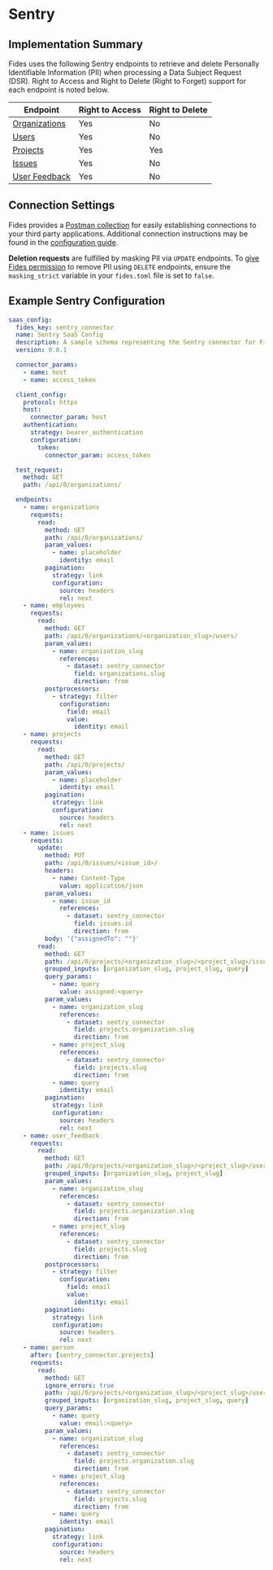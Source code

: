 # Sentry

## Implementation Summary
Fides uses the following Sentry endpoints to retrieve and delete Personally Identifiable Information (PII) when processing a Data Subject Request (DSR). Right to Access and Right to Delete (Right to Forget) support for each endpoint is noted below.

|Endpoint | Right to Access | Right to Delete |
|----|----|----|
|[Organizations](https://docs.sentry.io/api/organizations/list-your-organizations/) | Yes | No |
|[Users](https://docs.sentry.io/api/organizations/list-an-organizations-users/) | Yes | No |
|[Projects](https://docs.sentry.io/api/organizations/list-an-organizations-projects/) | Yes | Yes |
|[Issues](https://docs.sentry.io/api/events/list-a-projects-issues/) | Yes | No |
|[User Feedback](https://docs.sentry.io/api/projects/list-a-projects-user-feedback/) | Yes | No |



## Connection Settings
Fides provides a [Postman collection](../../development/postman/using_postman.md) for easily establishing connections to your third party applications. Additional connection instructions may be found in the [configuration guide](../saas_config.md).

**Deletion requests** are fulfilled by masking PII via `UPDATE` endpoints. To [give Fides permission](../../installation/configuration.md#configuration-variable-reference) to remove PII using `DELETE` endpoints, ensure the `masking_strict` variable in your `fides.toml` file is set to `false`. 

## Example Sentry Configuration
```yaml
saas_config:
  fides_key: sentry_connector
  name: Sentry SaaS Config
  description: A sample schema representing the Sentry connector for Fides
  version: 0.0.1

  connector_params:
    - name: host
    - name: access_token

  client_config:
    protocol: https
    host:
      connector_param: host
    authentication:
      strategy: bearer_authentication
      configuration:
        token:
          connector_param: access_token

  test_request:
    method: GET
    path: /api/0/organizations/

  endpoints:
    - name: organizations
      requests:
        read:
          method: GET
          path: /api/0/organizations/
          param_values:
            - name: placeholder
              identity: email
          pagination:
            strategy: link
            configuration:
              source: headers
              rel: next
    - name: employees
      requests:
        read:
          method: GET
          path: /api/0/organizations/<organization_slug>/users/
          param_values:
            - name: organization_slug
              references:
                - dataset: sentry_connector
                  field: organizations.slug
                  direction: from
          postprocessors:
            - strategy: filter
              configuration:
                field: email
                value:
                  identity: email
    - name: projects
      requests:
        read:
          method: GET
          path: /api/0/projects/
          param_values:
            - name: placeholder
              identity: email
          pagination:
            strategy: link
            configuration:
              source: headers
              rel: next
    - name: issues
      requests:
        update:
          method: PUT
          path: /api/0/issues/<issue_id>/
          headers:
            - name: Content-Type
              value: application/json
          param_values:
            - name: issue_id
              references:
                - dataset: sentry_connector
                  field: issues.id
                  direction: from
          body: '{"assignedTo": ""}'
        read:
          method: GET
          path: /api/0/projects/<organization_slug>/<project_slug>/issues/
          grouped_inputs: [organization_slug, project_slug, query]
          query_params:
            - name: query
              value: assigned:<query>
          param_values:
            - name: organization_slug
              references:
                - dataset: sentry_connector
                  field: projects.organization.slug
                  direction: from
            - name: project_slug
              references:
                - dataset: sentry_connector
                  field: projects.slug
                  direction: from
            - name: query
              identity: email
          pagination:
            strategy: link
            configuration:
              source: headers
              rel: next
    - name: user_feedback
      requests:
        read:
          method: GET
          path: /api/0/projects/<organization_slug>/<project_slug>/user-feedback/
          grouped_inputs: [organization_slug, project_slug]
          param_values:
            - name: organization_slug
              references:
                - dataset: sentry_connector
                  field: projects.organization.slug
                  direction: from
            - name: project_slug
              references:
                - dataset: sentry_connector
                  field: projects.slug
                  direction: from
          postprocessors:
            - strategy: filter
              configuration:
                field: email
                value:
                  identity: email
          pagination:
            strategy: link
            configuration:
              source: headers
              rel: next
    - name: person
      after: [sentry_connector.projects]
      requests:
        read:
          method: GET
          ignore_errors: true
          path: /api/0/projects/<organization_slug>/<project_slug>/users/
          grouped_inputs: [organization_slug, project_slug, query]
          query_params:
            - name: query
              value: email:<query>
          param_values:
            - name: organization_slug
              references:
                - dataset: sentry_connector
                  field: projects.organization.slug
                  direction: from
            - name: project_slug
              references:
                - dataset: sentry_connector
                  field: projects.slug
                  direction: from
            - name: query
              identity: email
          pagination:
            strategy: link
            configuration:
              source: headers
              rel: next
```